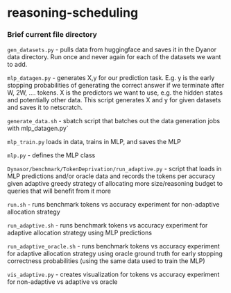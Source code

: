 # reasoning-scheduling

### Brief current file directory

`gen_datasets.py` - pulls data from huggingface and saves it in the Dyanor data directory. Run once and never again for each of the datasets we want to add.

`mlp_datagen.py` - generates X,y for our prediction task. E.g. y is the early stopping probabilities of generating the correct answer if we terminate after W, 2W, .... tokens. X is the predictors we want to use, e.g. the hidden states and potentially other data. This script generates X and y for given datasets and saves it to netscratch.

`generate_data.sh` - sbatch script that batches out the data generation jobs with mlp_datagen.py`

`mlp_train.py` loads in data, trains in MLP, and saves the MLP

`mlp.py` - defines the MLP class

`Dynasor/benchmark/TokenDeprivation/run_adaptive.py` - script that loads in MLP predictions and/or oracle data and records the tokens per accuracy given adaptive greedy strategy of allocating more size/reasoning budget to queries that will benefit from it more

`run.sh` - runs benchmark tokens vs accuracy experiment for non-adaptive allocation strategy

`run_adaptive.sh` - runs benchmark tokens vs accuracy experiment for adaptive allocation strategy using MLP predictions

`run_adaptive_oracle.sh` - runs benchmark tokens vs accuracy experiment for adaptive allocation strategy using oracle ground truth for early stopping correctness probabilities (using the same data used to train the MLP)

`vis_adaptive.py` - creates visualization for tokens vs accuracy experiment for non-adaptive vs adaptive vs oracle